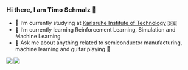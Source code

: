 ### Hi there, I am Timo Schmalz 👋

- 🔭 I’m currently studying at [Karlsruhe Institute of Technology](https://www.kit.edu) 🇩🇪
- 🌱 I’m currently learning Reinforcement Learning, Simulation and Machine Learning
- 💬 Ask me about anything related to semiconductor manufacturing, machine learning and guitar playing 🎸

<a href="https://github.com/timoSchma">
  <img align="left" src="https://github-readme-stats.vercel.app/api/top-langs/?username=timoSchma&layout=compact&count_private=true&hide_border=true&langs_count=10&hide=tex,css"/> 
</a>
<a href="https://github.com/timoSchma">
  <img align="left" src="https://github-readme-stats.vercel.app/api?username=timoSchma&show_icons=true&count_private=true&theme=default&hide_border=true&hide=issues&include_all_commits=true"/> 
</a>


<!--
**timoSchma/timoSchma** is a ✨ _special_ ✨ repository because its `README.md` (this file) appears on your GitHub profile.

Here are some ideas to get you started:

- 🔭 I’m currently working on ...
- 🌱 I’m currently learning ...
- 👯 I’m looking to collaborate on ...
- 🤔 I’m looking for help with ...
- 💬 Ask me about ...
- 📫 How to reach me: ...
- 😄 Pronouns: ...
- ⚡ Fun fact: ...
-->
